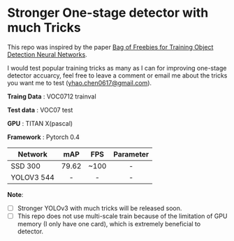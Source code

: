# Stronger One-stage detector with much Tricks

This repo was inspired by the paper [Bag of Freebies for Training Object Detection Neural Networks](https://arxiv.org/pdf/1902.04103).

I would test popular training tricks as many as I can for improving one-stage detector accuarcy, feel free to leave a comment or email me about the tricks you want me to test ([yhao.chen0617@gmail.com](yhao.chen0617@gmail.com)).

**Traing Data** :  VOC0712 trainval

**Test data** :  VOC07 test

**GPU** :  TITAN X(pascal)

**Framework** :  Pytorch 0.4

Network | mAP | FPS | Parameter
--|:--:|:--:|:--:
SSD 300| 79.62 | ~100| -
YOLOV3 544| - | - | - 

**Note**:

- [ ] Stronger YOLOv3 with much tricks will be released soon.
- [ ] This repo does not use multi-scale train because of the limitation of GPU memory (I only have one card), which is extremely beneficial to detector.
